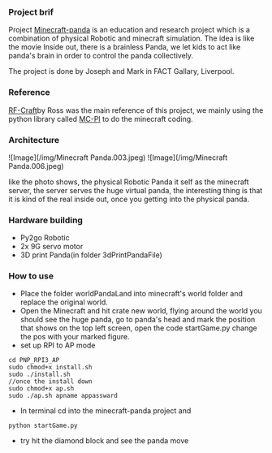 ### Project brif

Project [Minecraft-panda](https://www.youtube.com/watch?v=ZadYTQywSmQ&t=7s) is an education and research project which is a combination of physical Robotic and minecraft simulation. The idea is like the movie Inside out, there is a brainless Panda, we let kids to act like panda's brain in order to control the panda collectively.

The project is done by Joseph and Mark in FACT Gallary, Liverpool.

### Reference

[RF-Craft](https://github.com/cheapjack/RF-Craft)by Ross was the main reference of this project, we mainly using the python library called [MC-PI](https://github.com/martinohanlon/mcpi) to do the minecraft coding.

### Architecture
![Image](/img/Minecraft Panda.003.jpeg)
![Image](/img/Minecraft Panda.006.jpeg)

like the photo shows, the physical Robotic Panda it self as the minecraft server, the server serves the huge virtual panda, the interesting thing is that it is kind of the real inside out, once you getting into the physical panda.

### Hardware building
- Py2go Robotic
- 2x 9G servo motor
- 3D print Panda(in folder 3dPrintPandaFile)

### How to use
- Place the folder worldPandaLand into minecraft's world folder and replace the original world.
- Open the Minecraft and hit crate new world, flying around the world you should see the huge panda, go to panda's head and mark the position that shows on the top left screen, open the code startGame.py change the pos with your marked figure.
- set up RPI to AP mode

```
cd PNP_RPI3_AP
sudo chmod+x install.sh
sudo ./install.sh
//once the install down
sudo chmod+x ap.sh
sudo ./ap.sh apname appassward
```

- In terminal cd into the minecraft-panda project and 

```
python startGame.py
```

- try hit the diamond block and see the panda move


